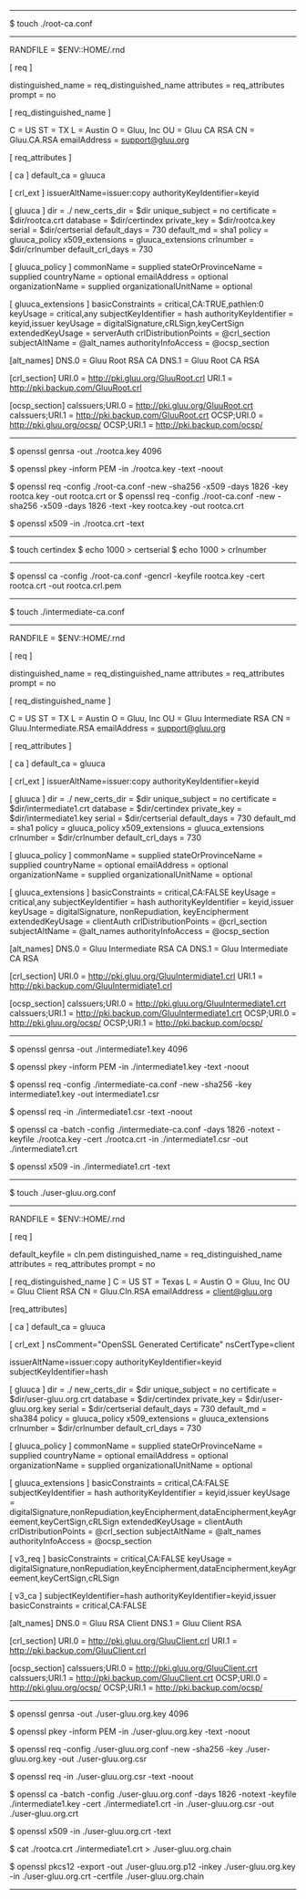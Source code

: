 
-----------------------------------------------------------------

$ touch ./root-ca.conf

-----------------------------------------------------------------

RANDFILE               = $ENV::HOME/.rnd

[ req ]
 
distinguished_name     = req_distinguished_name
attributes             = req_attributes
prompt                 = no

[ req_distinguished_name ]
 
C                      = US
ST                     = TX
L                      = Austin
O                      = Gluu, Inc
OU                     = Gluu CA RSA
CN                     = Gluu.CA.RSA
emailAddress           = support@gluu.org

[ req_attributes ]

[ ca ]
default_ca = gluuca

[ crl_ext ]
issuerAltName=issuer:copy
authorityKeyIdentifier=keyid

[ gluuca ]
dir = ./
new_certs_dir = $dir
unique_subject = no
certificate = $dir/rootca.crt
database = $dir/certindex
private_key = $dir/rootca.key
serial = $dir/certserial
default_days = 730
default_md = sha1
policy = gluuca_policy
x509_extensions = gluuca_extensions
crlnumber = $dir/crlnumber
default_crl_days = 730

[ gluuca_policy ]
commonName = supplied
stateOrProvinceName = supplied
countryName = optional
emailAddress = optional
organizationName = supplied
organizationalUnitName = optional

[ gluuca_extensions ]
basicConstraints = critical,CA:TRUE,pathlen:0
keyUsage = critical,any
subjectKeyIdentifier = hash
authorityKeyIdentifier = keyid,issuer
keyUsage = digitalSignature,cRLSign,keyCertSign
extendedKeyUsage = serverAuth
crlDistributionPoints = @crl_section
subjectAltName  = @alt_names
authorityInfoAccess = @ocsp_section

[alt_names]
DNS.0 = Gluu Root RSA CA
DNS.1 = Gluu Root CA RSA

[crl_section]
URI.0 = http://pki.gluu.org/GluuRoot.crl
URI.1 = http://pki.backup.com/GluuRoot.crl

[ocsp_section]
caIssuers;URI.0 = http://pki.gluu.org/GluuRoot.crt
caIssuers;URI.1 = http://pki.backup.com/GluuRoot.crt
OCSP;URI.0 = http://pki.gluu.org/ocsp/
OCSP;URI.1 = http://pki.backup.com/ocsp/

-----------------------------------------------------------------

$ openssl genrsa -out ./rootca.key 4096

$ openssl pkey -inform PEM -in ./rootca.key -text -noout

$ openssl req -config ./root-ca.conf -new -sha256 -x509 -days 1826 -key rootca.key -out rootca.crt
or
$ openssl req -config ./root-ca.conf -new -sha256 -x509 -days 1826 -text -key rootca.key -out rootca.crt

$ openssl x509 -in ./rootca.crt -text
    
-----------------------------------------------------------------

$ touch certindex
$ echo 1000 > certserial
$ echo 1000 > crlnumber

-----------------------------------------------------------------

$ openssl ca -config ./root-ca.conf -gencrl -keyfile rootca.key -cert rootca.crt -out rootca.crl.pem

-----------------------------------------------------------------

$ touch ./intermediate-ca.conf

-----------------------------------------------------------------

RANDFILE               = $ENV::HOME/.rnd

[ req ]
 
distinguished_name     = req_distinguished_name
attributes             = req_attributes
prompt                 = no

[ req_distinguished_name ]
 
C                      = US
ST                     = TX
L                      = Austin
O                      = Gluu, Inc
OU                     = Gluu Intermediate RSA
CN                     = Gluu.Intermediate.RSA
emailAddress           = support@gluu.org

[ req_attributes ]

[ ca ]
default_ca = gluuca

[ crl_ext ]
issuerAltName=issuer:copy
authorityKeyIdentifier=keyid

[ gluuca ]
dir = ./
new_certs_dir = $dir
unique_subject = no
certificate = $dir/intermediate1.crt
database = $dir/certindex
private_key = $dir/intermediate1.key
serial = $dir/certserial
default_days = 730
default_md = sha1
policy = gluuca_policy
x509_extensions = gluuca_extensions
crlnumber = $dir/crlnumber
default_crl_days = 730

[ gluuca_policy ]
commonName = supplied
stateOrProvinceName = supplied
countryName = optional
emailAddress = optional
organizationName = supplied
organizationalUnitName = optional

[ gluuca_extensions ]
basicConstraints = critical,CA:FALSE
keyUsage = critical,any
subjectKeyIdentifier = hash
authorityKeyIdentifier = keyid,issuer
keyUsage = digitalSignature, nonRepudiation, keyEncipherment
extendedKeyUsage = clientAuth
crlDistributionPoints = @crl_section
subjectAltName  = @alt_names
authorityInfoAccess = @ocsp_section

[alt_names]
DNS.0 = Gluu Intermediate RSA CA
DNS.1 = Gluu Intermediate CA RSA

[crl_section]
URI.0 = http://pki.gluu.org/GluuIntermidiate1.crl
URI.1 = http://pki.backup.com/GluuIntermidiate1.crl

[ocsp_section]
caIssuers;URI.0 = http://pki.gluu.org/GluuIntermediate1.crt
caIssuers;URI.1 = http://pki.backup.com/GluuIntermediate1.crt
OCSP;URI.0 = http://pki.gluu.org/ocsp/
OCSP;URI.1 = http://pki.backup.com/ocsp/

-----------------------------------------------------------------

$ openssl genrsa -out ./intermediate1.key 4096

$ openssl pkey -inform PEM -in ./intermediate1.key -text -noout

$ openssl req -config ./intermediate-ca.conf -new -sha256 -key intermediate1.key -out intermediate1.csr

$ openssl req -in ./intermediate1.csr -text -noout

$ openssl ca -batch -config ./intermediate-ca.conf -days 1826 -notext -keyfile ./rootca.key -cert ./rootca.crt -in ./intermediate1.csr -out ./intermediate1.crt

$ openssl x509 -in ./intermediate1.crt -text

-----------------------------------------------------------------

$ touch ./user-gluu.org.conf 

-----------------------------------------------------------------

RANDFILE               = $ENV::HOME/.rnd

[ req ]

default_keyfile        = cln.pem
distinguished_name     = req_distinguished_name
attributes             = req_attributes
prompt                 = no

[ req_distinguished_name ]
C                      = US
ST                     = Texas
L                      = Austin
O                      = Gluu, Inc
OU                     = Gluu Client RSA
CN                     = Gluu.Cln.RSA
emailAddress           = client@gluu.org

[req_attributes]

[ ca ]
default_ca = gluuca

[ crl_ext ]
nsComment="OpenSSL Generated Certificate"
nsCertType=client

issuerAltName=issuer:copy
authorityKeyIdentifier=keyid
subjectKeyIdentifier=hash

[ gluuca ]
dir = ./
new_certs_dir = $dir
unique_subject = no
certificate = $dir/user-gluu.org.crt
database = $dir/certindex
private_key = $dir/user-gluu.org.key
serial = $dir/certserial
default_days = 730
default_md = sha384
policy = gluuca_policy
x509_extensions = gluuca_extensions
crlnumber = $dir/crlnumber
default_crl_days = 730

[ gluuca_policy ]
commonName = supplied
stateOrProvinceName = supplied
countryName = optional
emailAddress = optional
organizationName = supplied
organizationalUnitName = optional

[ gluuca_extensions ]
basicConstraints = critical,CA:FALSE
subjectKeyIdentifier = hash
authorityKeyIdentifier = keyid,issuer
keyUsage = digitalSignature,nonRepudiation,keyEncipherment,dataEncipherment,keyAgreement,keyCertSign,cRLSign
extendedKeyUsage = clientAuth
crlDistributionPoints = @crl_section
subjectAltName  = @alt_names
authorityInfoAccess = @ocsp_section

[ v3_req ]
basicConstraints = critical,CA:FALSE
keyUsage = digitalSignature,nonRepudiation,keyEncipherment,dataEncipherment,keyAgreement,keyCertSign,cRLSign

[ v3_ca ]
subjectKeyIdentifier=hash
authorityKeyIdentifier=keyid,issuer
basicConstraints = critical,CA:FALSE

[alt_names]
DNS.0 = Gluu RSA Client
DNS.1 = Gluu Client RSA

[crl_section]
URI.0 = http://pki.gluu.org/GluuClient.crl
URI.1 = http://pki.backup.com/GluuClient.crl

[ocsp_section]
caIssuers;URI.0 = http://pki.gluu.org/GluuClient.crt
caIssuers;URI.1 = http://pki.backup.com/GluuClient.crt
OCSP;URI.0 = http://pki.gluu.org/ocsp/
OCSP;URI.1 = http://pki.backup.com/ocsp/

-----------------------------------------------------------------

$ openssl genrsa -out ./user-gluu.org.key 4096

$ openssl pkey -inform PEM -in ./user-gluu.org.key -text -noout

$ openssl req -config ./user-gluu.org.conf -new -sha256 -key ./user-gluu.org.key -out ./user-gluu.org.csr

$ openssl req -in ./user-gluu.org.csr -text -noout

$ openssl ca -batch -config ./user-gluu.org.conf -days 1826 -notext -keyfile ./intermediate1.key -cert ./intermediate1.crt -in ./user-gluu.org.csr -out ./user-gluu.org.crt

$ openssl x509 -in ./user-gluu.org.crt -text

$ cat ./rootca.crt ./intermediate1.crt > ./user-gluu.org.chain

$ openssl pkcs12 -export -out ./user-gluu.org.p12 -inkey ./user-gluu.org.key -in ./user-gluu.org.crt -certfile ./user-gluu.org.chain

-----------------------------------------------------------------
